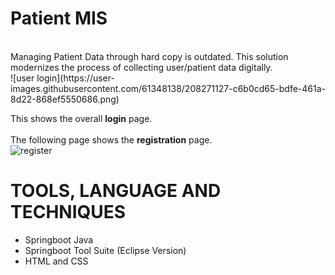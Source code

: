 # Patient MIS </br>
</br>
Managing Patient Data through hard copy is outdated. This solution modernizes the process of collecting user/patient data digitally. </br>
![user login](https://user-images.githubusercontent.com/61348138/208271127-c6b0cd65-bdfe-461a-8d22-868ef5550686.png) </br>

This shows the overall **login** page. </br>
</br>
The following page shows the **registration** page. </br>
![register](https://user-images.githubusercontent.com/61348138/208271136-bed8d6ca-ba36-4ff9-a38f-439b2a83ebb6.png) </br>


# TOOLS, LANGUAGE AND TECHNIQUES
* Springboot Java
* Springboot Tool Suite (Eclipse Version)
* HTML and CSS
